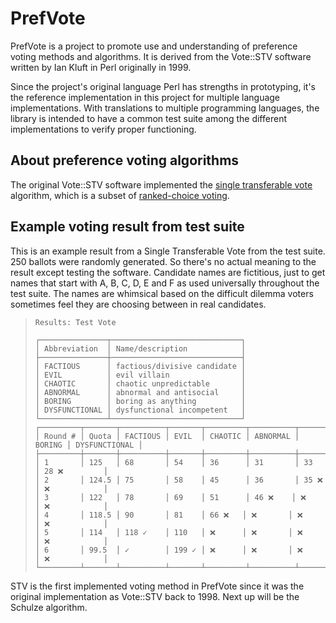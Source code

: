 # PrefVote

PrefVote is a project to promote use and understanding of preference voting methods and algorithms. It is derived from the Vote::STV software written by Ian Kluft in Perl originally in 1999.

Since the project's original language Perl has strengths in prototyping, it's the reference implementation in this project for multiple language implementations. With translations to multiple programming languages, the library is intended to have a common test suite among the different implementations to verify proper functioning.

## About preference voting algorithms

The original Vote::STV software implemented the [single transferable vote](https://en.wikipedia.org/wiki/Single_transferable_vote) algorithm, which is a subset of [ranked-choice voting](https://en.wikipedia.org/wiki/Ranked_voting).

## Example voting result from test suite

This is an example result from a Single Transferable Vote from the test suite. 250 ballots were randomly generated. So there's no actual meaning to the result except testing the software. Candidate names are fictitious, just to get names that start with A, B, C, D, E and F as used universally throughout the test suite. The names are whimsical based on the difficult dilemma voters sometimes feel they are choosing between in real candidates.

> ```
> Results: Test Vote
> 
> ┌───────────────┬─────────────────────────────┐
> │ Abbreviation  │ Name/description            │
> ├───────────────┼─────────────────────────────┤
> │ FACTIOUS      │ factious/divisive candidate │
> │ EVIL          │ evil villain                │
> │ CHAOTIC       │ chaotic unpredictable       │
> │ ABNORMAL      │ abnormal and antisocial     │
> │ BORING        │ boring as anything          │
> │ DYSFUNCTIONAL │ dysfunctional incompetent   │
> └───────────────┴─────────────────────────────┘
> ┌─────────┬───────┬──────────┬───────┬─────────┬──────────┬────────┬───────────────┐
> │ Round # │ Quota │ FACTIOUS │ EVIL  │ CHAOTIC │ ABNORMAL │ BORING │ DYSFUNCTIONAL │
> ├─────────┼───────┼──────────┼───────┼─────────┼──────────┼────────┼───────────────┤
> │ 1       │ 125   │ 68       │ 54    │ 36      │ 31       │ 33     │ 28 ❌         │
> │ 2       │ 124.5 │ 75       │ 58    │ 45      │ 36       │ 35 ❌  │ ❌            │
> │ 3       │ 122   │ 78       │ 69    │ 51      │ 46 ❌    │ ❌     │ ❌            │
> │ 4       │ 118.5 │ 90       │ 81    │ 66 ❌   │ ❌       │ ❌     │ ❌            │
> │ 5       │ 114   │ 118 ✓    │ 110   │ ❌      │ ❌       │ ❌     │ ❌            │
> │ 6       │ 99.5  │ ✓        │ 199 ✓ │ ❌      │ ❌       │ ❌     │ ❌            │
> └─────────┴───────┴──────────┴───────┴─────────┴──────────┴────────┴───────────────┘
> ```

STV is the first implemented voting method in PrefVote since it was the original implementation as Vote::STV back to 1998. Next up will be the Schulze algorithm.
